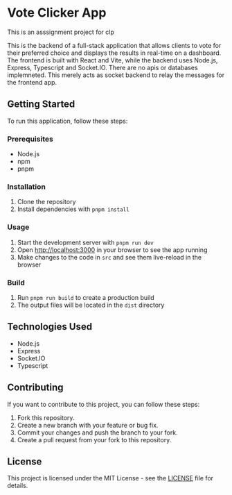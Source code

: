 # Vote Clicker App

This is an asssignment project for clp

This is the backend of a full-stack application that allows clients to vote for their preferred choice and displays the results in real-time on a dashboard. The frontend is built with React and Vite, while the backend uses Node.js, Express, Typescript and Socket.IO.
There are no apis or databases implemneted. This merely acts as socket backend to relay the messages for the frontend app.

## Getting Started

To run this application, follow these steps:

### Prerequisites

- Node.js
- npm
- pnpm

### Installation

1. Clone the repository
2. Install dependencies with `pnpm install`

### Usage

1. Start the development server with `pnpm run dev`
2. Open [http://localhost:3000](http://localhost:3000) in your browser to see the app running
3. Make changes to the code in `src` and see them live-reload in the browser

### Build

1. Run `pnpm run build` to create a production build
2. The output files will be located in the `dist` directory

## Technologies Used

- Node.js
- Express
- Socket.IO
- Typescript

## Contributing

If you want to contribute to this project, you can follow these steps:

1. Fork this repository.
2. Create a new branch with your feature or bug fix.
3. Commit your changes and push the branch to your fork.
4. Create a pull request from your fork to this repository.

## License

This project is licensed under the MIT License - see the [LICENSE](LICENSE) file for details.
